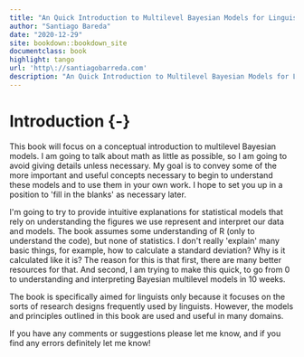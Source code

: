 ```yaml
--- 
title: "An Quick Introduction to Multilevel Bayesian Models for Linguistic Researchers"
author: "Santiago Bareda"
date: "2020-12-29"
site: bookdown::bookdown_site
documentclass: book
highlight: tango
url: 'http\://santiagobarreda.com'
description: "An Quick Introduction to Multilevel Bayesian Models for Linguistic Researchers"
---
```


# Introduction {-}

This book will focus on a conceptual introduction to multilevel Bayesian models. I am going to talk about math as little as possible, so I am going to avoid giving details unless necessary. My goal is to convey some of the more important and useful concepts necessary to begin to understand these models and to use them in your own work. I hope to set you up in a position to 'fill in the blanks' as necessary later. 

I'm going to try to provide intuitive explanations for statistical models that rely on understanding the figures we use represent and interpret our data and models. The book assumes some understanding of R (only to understand the code), but none of statistics. I don't really 'explain' many basic things, for example, how to calculate a standard deviation? Why is it calculated like it is? The reason for this is that first, there are many better resources for that. And second, I am trying to make this quick, to go from 0 to understanding and interpreting Bayesian multilevel models in 10 weeks. 

The book is specifically aimed for linguists only because it focuses on the sorts of research designs frequently used by linguists. However, the models and principles outlined in this book are used and useful in many domains. 

If you have any comments or suggestions please let me know, and if you find any errors definitely let me know!

